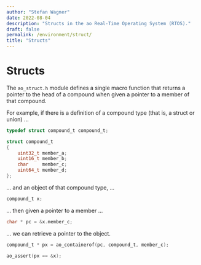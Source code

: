 ```yaml
---
author: "Stefan Wagner"
date: 2022-08-04
description: "Structs in the ao Real-Time Operating System (RTOS)."
draft: false
permalink: /environment/struct/
title: "Structs"
---
```


# Structs

The `ao_struct.h` module defines a single macro function that returns a pointer to the head of a compound when given a pointer to a member of that compound.

For example, if there is a definition of a compound type (that is, a struct or union) ...

```c
typedef struct compound_t compound_t;
```

```c
struct compound_t
{
    uint32_t member_a;
    uint16_t member_b;
    char     member_c;
    uint64_t member_d;
};
```

... and an object of that compound type, ...

```c
compound_t x;
```

... then given a pointer to a member ...

```c
char * pc = &x.member_c;
```

... we can retrieve a pointer to the object.

```c
compound_t * px = ao_containerof(pc, compound_t, member_c);
```

```c
ao_assert(px == &x);
```
